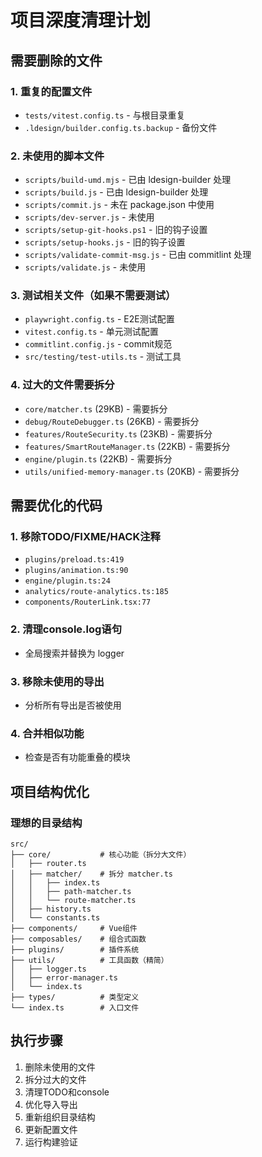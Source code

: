 # 项目深度清理计划

## 需要删除的文件

### 1. 重复的配置文件
- `tests/vitest.config.ts` - 与根目录重复
- `.ldesign/builder.config.ts.backup` - 备份文件

### 2. 未使用的脚本文件
- `scripts/build-umd.mjs` - 已由 ldesign-builder 处理
- `scripts/build.js` - 已由 ldesign-builder 处理  
- `scripts/commit.js` - 未在 package.json 中使用
- `scripts/dev-server.js` - 未使用
- `scripts/setup-git-hooks.ps1` - 旧的钩子设置
- `scripts/setup-hooks.js` - 旧的钩子设置
- `scripts/validate-commit-msg.js` - 已由 commitlint 处理
- `scripts/validate.js` - 未使用

### 3. 测试相关文件（如果不需要测试）
- `playwright.config.ts` - E2E测试配置
- `vitest.config.ts` - 单元测试配置
- `commitlint.config.js` - commit规范
- `src/testing/test-utils.ts` - 测试工具

### 4. 过大的文件需要拆分
- `core/matcher.ts` (29KB) - 需要拆分
- `debug/RouteDebugger.ts` (26KB) - 需要拆分  
- `features/RouteSecurity.ts` (23KB) - 需要拆分
- `features/SmartRouteManager.ts` (22KB) - 需要拆分
- `engine/plugin.ts` (22KB) - 需要拆分
- `utils/unified-memory-manager.ts` (20KB) - 需要拆分

## 需要优化的代码

### 1. 移除TODO/FIXME/HACK注释
- `plugins/preload.ts:419`
- `plugins/animation.ts:90`
- `engine/plugin.ts:24`
- `analytics/route-analytics.ts:185`
- `components/RouterLink.tsx:77`

### 2. 清理console.log语句
- 全局搜索并替换为 logger

### 3. 移除未使用的导出
- 分析所有导出是否被使用

### 4. 合并相似功能
- 检查是否有功能重叠的模块

## 项目结构优化

### 理想的目录结构
```
src/
├── core/           # 核心功能（拆分大文件）
│   ├── router.ts
│   ├── matcher/    # 拆分 matcher.ts
│   │   ├── index.ts
│   │   ├── path-matcher.ts
│   │   └── route-matcher.ts
│   ├── history.ts
│   └── constants.ts
├── components/     # Vue组件
├── composables/    # 组合式函数
├── plugins/        # 插件系统
├── utils/          # 工具函数（精简）
│   ├── logger.ts
│   ├── error-manager.ts
│   └── index.ts
├── types/          # 类型定义
└── index.ts        # 入口文件
```

## 执行步骤

1. 删除未使用的文件
2. 拆分过大的文件
3. 清理TODO和console
4. 优化导入导出
5. 重新组织目录结构
6. 更新配置文件
7. 运行构建验证